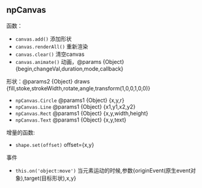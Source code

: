 ## npCanvas

函数：
 * `canvas.add()` 添加形状
 * `canvas.renderAll()` 重新渲染
 * `canvas.clear()` 清空canvas
 * `canvas.animate()` 动画，@params {Object} {begin,changeVal,duration,mode,callback}

形状：@params2 {Object} draws {fill,stoke,strokeWidth,rotate,angle,transform(1,0,0,1,0,0)}
 * `npCanvas.Circle` @params1 {Object} {x,y,r}
 * `npCanvas.Line` @params1 {Object} {x1,y1,x2,y2}
 * `npCanvas.Rect` @params1 {Object} {x,y,width,height}
 * `npCanvas.Text` @params1 {Object} {x,y,text}

增量的函数:
 * `shape.set(offset)` offset={x,y}

事件
 *  `this.on('object:move')` 当元素运动的时候,参数{originEvent(原生event对象),target(目标形状),x,y}
